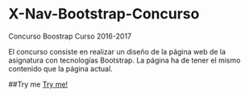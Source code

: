 # X-Nav-Bootstrap-Concurso
Concurso Boostrap Curso 2016-2017

El concurso consiste en realizar un diseño de la página web de la asignatura con tecnologías Bootstrap. La página ha de tener el mismo contenido que la página actual.


##Try me
[Try me!](https://adrioter94.github.io/X-Nav-Bootstrap-Concurso)
